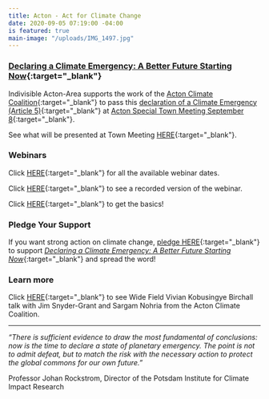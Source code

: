 ```yaml
---
title: Acton - Act for Climate Change
date: 2020-09-05 07:19:00 -04:00
is featured: true
main-image: "/uploads/IMG_1497.jpg"
---
```


### [Declaring a Climate Emergency: A Better Future Starting Now](https://www.actonclimatecoalition.org/#declaration){:target="_blank"}

Indivisible Acton-Area supports the work of the [Acton Climate Coalition](https://ActonClimateCoalition.org){:target="_blank"}  to pass this [declaration of a Climate Emergency (Article 5)](https://www.actonclimatecoalition.org/#declaration){:target="_blank"} at [Acton Special Town Meeting September 8](https://www.acton-ma.gov/599/Town-Meeting){:target="_blank"}.

See what will be presented at Town Meeting [HERE](http://bit.ly/acton-climate-emergency){:target="_blank"}.

### Webinars

Click [HERE](https://www.actonclimatecoalition.org/#webinar){:target="_blank"} for all the available webinar dates.

Click [HERE](https://www.youtube.com/watch?v=TXPwtmTKvjg){:target="_blank"} to see a recorded version of the webinar.

Click [HERE](https://youtu.be/JoptD3dL1XM){:target="_blank"} to get the basics!

### Pledge Your Support

If you want strong action on climate change, [pledge HERE](https://ActonClimateCoalition.org/#pledge){:target="_blank"} to support *[Declaring a Climate Emergency: A Better Future Starting Now](https://www.actonclimatecoalition.org/#declaration)*{:target="_blank"} and spread the word!

### Learn more

Click [HERE](https://www.youtube.com/watch?v=_7HYvaQNz7o&feature=youtu.be){:target="_blank"} to see Wide Field Vivian Kobusingye Birchall talk with Jim Snyder-Grant and Sargam Nohria from the Acton Climate Coalition.

---

*“There is sufficient evidence to draw the most fundamental of conclusions: now is the time to declare a state of planetary emergency. The point is not to admit defeat, but to match the risk with the necessary action to protect the global commons for our own future.”*  

Professor Johan Rockstrom, Director of the Potsdam Institute for Climate Impact Research